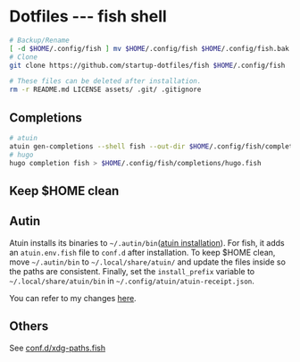 # Dotfiles --- fish shell

```sh
# Backup/Rename
[ -d $HOME/.config/fish ] mv $HOME/.config/fish $HOME/.config/fish.bak
# Clone
git clone https://github.com/startup-dotfiles/fish $HOME/.config/fish

# These files can be deleted after installation.
rm -r README.md LICENSE assets/ .git/ .gitignore
```

## Completions

```sh
# atuin
atuin gen-completions --shell fish --out-dir $HOME/.config/fish/completions/
# hugo
hugo completion fish > $HOME/.config/fish/completions/hugo.fish
```

## Keep $HOME clean

## Autin

Atuin installs its binaries to `~/.autin/bin`([atuin installation](https://docs.atuin.sh/guide/installation/)).
For fish, it adds an `atuin.env.fish` file to `conf.d` after installation.
To keep $HOME clean, move `~/.autin/bin` to `~/.local/share/atuin/` and update the files inside so the paths are consistent.
Finally, set the `install_prefix` variable to `~/.local/share/atuin/bin` in `~/.config/atuin/atuin-receipt.json`.

You can refer to my changes [here](./assets/autin/).

## Others

See [conf.d/xdg-paths.fish](./conf.d/xdg-paths.fish)
